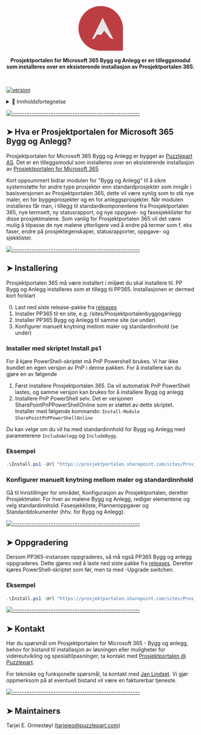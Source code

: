 <!-- ⚠️ This README has been generated from the file(s) ".README" ⚠️--><p align="center">
  <img src="https://github.com/Puzzlepart/prosjektportalen365/blob/main/assets/PP365%20Piktogram%20Flat%20DIGITAL.png" alt="Logo" width="119" height="119" />
</p> <p align="center">
  <b>Prosjektportalen for Microsoft 365 Bygg og Anlegg er en tilleggsmodul som installeres over en eksisterende installasjon av Prosjektportalen 365.</b></br>
  <sub><sub>
</p>

<br />


[![version](https://img.shields.io/badge/version-1.0.3-green.svg)](https://semver.org)

<details>
<summary>📖 Innholdsfortegnelse</summary>
<br />

[![-----------------------------------------------------](https://raw.githubusercontent.com/andreasbm/readme/master/assets/lines/cut.png)](#table-of-contents)

## ➤ Table of Contents

* [➤ Hva er Prosjektportalen for Microsoft 365 Bygg og Anlegg?](#-hva-er-prosjektportalen-for-microsoft-365-bygg-og-anlegg)
* [➤ Installering](#-installering)
	* [Installer med skriptet Install.ps1](#installer-med-skriptet-installps1)
	* [Eksempel](#eksempel)
	* [Konfigurer manuelt knytning mellom maler og standardinnhold](#konfigurer-manuelt-knytning-mellom-maler-og-standardinnhold)
* [➤ Oppgradering](#-oppgradering)
	* [Eksempel](#eksempel-1)
* [➤ Kontakt](#-kontakt)
* [➤ Maintainers](#-maintainers)
</details>


[![-----------------------------------------------------](https://raw.githubusercontent.com/andreasbm/readme/master/assets/lines/cut.png)](#hva-er-prosjektportalen-for-microsoft-365-bygg-og-anlegg)

## ➤ Hva er Prosjektportalen for Microsoft 365 Bygg og Anlegg?

Prosjektportalen for Microsoft 365 Bygg og Anlegg er bygget av <a href="http://www.puzzlepart.com">Puzzlepart AS</a>. Det er en tilleggsmodul som installeres over en eksisterende installasjon av <a href="https://github.com/Puzzlepart/prosjektportalen365">Prosjektportalen for Microsoft 365</a>.

Kort oppsummert bidrar modulen for "Bygg og Anlegg" til å sikre systemstøtte for andre type prosjekter enn standardprosjekter som inngår i basisversjonen av Prosjektportalen 365, dette vil være synlig som to stk nye maler, en for byggeprosjekter og en for anleggsprosjekter.
Når modulen installeres får man, i tillegg til standardkomponentene fra Prosjektportalen 365, nye termsett, ny statusrapport, og nye oppgave- og fasesjekklister for disse prosjektmalene.
Som vanlig for Prosjektportalen 365 vil det være mulig å tilpasse de nye malene ytterligere ved å endre på termer som f. eks faser, endre på prosjektegenskaper, statusrapporter, oppgave- og sjekklister. 


[![-----------------------------------------------------](https://raw.githubusercontent.com/andreasbm/readme/master/assets/lines/cut.png)](#installering)

## ➤ Installering

Prosjektportalen 365 må være installert i miljøet du skal installere til. PP Bygg og Anlegg installeres som et tillegg til PP365. Installasjonen er dermed kort forklart

0. Last ned siste release-pakke fra [releases](https://github.com/Puzzlepart/prosjektportalen365-bygganlegg/releases)
1. Installer PP365 til en site, e.g. /sites/Prosjektportalenbyggoganlegg
2. Installer PP365 Bygg og Anlegg til samme site (se under)
3. Konfigurer manuelt knytning mellom maler og standardinnhold (se under)

### Installer med skriptet Install.ps1

For å kjøre PowerShell-skriptet må PnP Powershell brukes. Vi har ikke bundlet en egen versjon av PnP i denne pakken. For å installere kan du gjøre en av følgende

1. Først installere Prosjektportalen 365. Da vil automatisk PnP PowerShell lastes, og samme versjon kan brukes for å installere Bygg og anlegg
2. Installere PnP PowerShell selv. Det er versjonen SharePointPnPPowerShellOnline som er støttet av dette skriptet. Installer med følgende kommando: `Install-Module SharePointPnPPowerShellOnline`

Du kan velge om du vil ha med standardinnhold for Bygg og Anlegg med parameterene `IncludeAnlegg` og `IncludeBygg`.

### Eksempel

```PowerShell
.\Install.ps1 -Url "https://prosjektportalen.sharepoint.com/sites/Prosjektportalenbyggoganlegg" -UseWebLogin -IncludeBygg -IncludeAnlegg
```

### Konfigurer manuelt knytning mellom maler og standardinnhold

Gå til Innstillinger for området, Konfigurasjon av Prosjektportalen, deretter Prosjektmaler. For hver av malene Bygg og Anlegg, rediger elementene og velg standardinnhold: Fasesjekkliste, Planneroppgaver og Standarddokumenter (hhv. for Bygg og Anlegg).


[![-----------------------------------------------------](https://raw.githubusercontent.com/andreasbm/readme/master/assets/lines/cut.png)](#oppgradering)

## ➤ Oppgradering

Dersom PP365-instansen oppgraderes, så må også PP365 Bygg og anlegg oppgraderes. Dette gjøres ved å laste ned siste pakke fra [releases](https://github.com/Puzzlepart/prosjektportalen365-bygganlegg/releases). Deretter kjøres PowerShell-skriptet som før, men ta med -Upgrade switchen.

### Eksempel

```PowerShell
.\Install.ps1 -Url "https://prosjektportalen.sharepoint.com/sites/Prosjektportalenbyggoganlegg" -UseWebLogin -Upgrade -IncludeBygg -IncludeAnlegg
```


[![-----------------------------------------------------](https://raw.githubusercontent.com/andreasbm/readme/master/assets/lines/cut.png)](#kontakt)

## ➤ Kontakt

Har du spørsmål om Prosjektportalen for Microsoft 365 - Bygg og anlegg, behov for bistand til installasjon av løsningen eller muligheter for videreutvikling og spesialtilpasninger, ta kontakt med <a href="mailto:prosjektportalen@puzzlepart.com">Prosjektportalen @ Puzzlepart</a>.

For tekniske og funksjonelle spørsmål, ta kontakt med <a href="mailto:jan.lindset@puzzlepart.com">Jan Lindset</a>. Vi gjør oppmerksom på at eventuell bistand vil være en fakturerbar tjeneste. 


[![-----------------------------------------------------](https://raw.githubusercontent.com/andreasbm/readme/master/assets/lines/cut.png)](#maintainers)

## ➤ Maintainers

Tarjei E. Ormestøyl (tarjeieo@puzzlepart.com)
